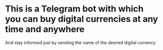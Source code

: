 # This is a Telegram bot with which you can buy digital currencies at any time and anywhere
  And stay informed just by sending the name of the desired digital currency
